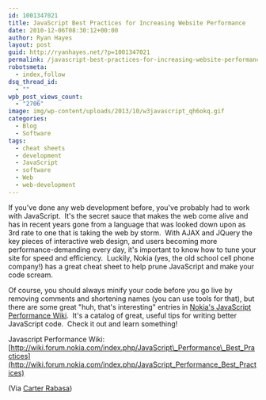 ```yaml
---
id: 1001347021
title: JavaScript Best Practices for Increasing Website Performance
date: 2010-12-06T08:30:12+00:00
author: Ryan Hayes
layout: post
guid: http://ryanhayes.net/?p=1001347021
permalink: /javascript-best-practices-for-increasing-website-performance-speed-caching/
robotsmeta:
  - index,follow
dsq_thread_id:
  - ""
wpb_post_views_count:
  - "2706"
image: img/wp-content/uploads/2013/10/w3javascript_qh6okq.gif
categories:
  - Blog
  - Software
tags:
  - cheat sheets
  - development
  - JavaScript
  - software
  - Web
  - web-development
---
```

If you've done any web development before, you've probably had to work with JavaScript.  It's the secret sauce that makes the web come alive and has in recent years gone from a language that was looked down upon as 3rd rate to one that is taking the web by storm.  With AJAX and JQuery the key pieces of interactive web design, and users becoming more performance-demanding every day, it's important to know how to tune your site for speed and efficiency.  Luckily, Nokia (yes, the old school cell phone company!) has a great cheat sheet to help prune JavaScript and make your code scream.<!--more-->

Of course, you should always minify your code before you go live by removing comments and shortening names (you can use tools for that), but there are some great "huh, that's interesting" entries in [Nokia's JavaScript Performance Wiki](http://wiki.forum.nokia.com/index.php/JavaScript_Performance_Best_Practices "JavaScript Performance Wiki").  It's a catalog of great, useful tips for writing better JavaScript code.  Check it out and learn something!

Javascript Performance Wiki: [http://wiki.forum.nokia.com/index.php/JavaScript\_Performance\_Best_Practices](http://wiki.forum.nokia.com/index.php/JavaScript_Performance_Best_Practices)

(Via [Carter Rabasa](http://twitter.com/#!/carterrabasa))